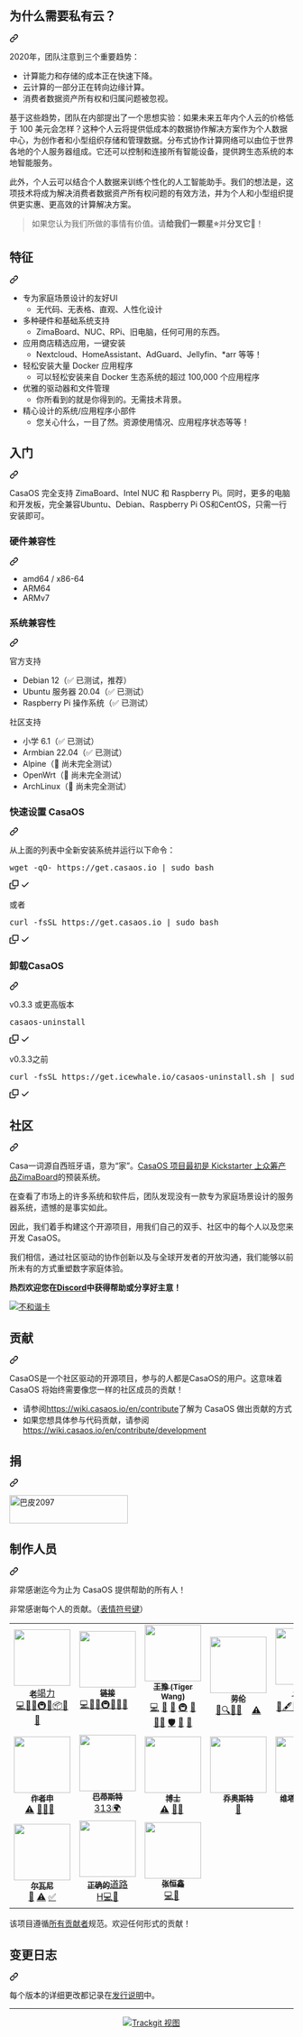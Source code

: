 
<div class="markdown-heading" dir="auto"><h2 tabindex="-1" class="heading-element" dir="auto"><font style="vertical-align: inherit;"><font style="vertical-align: inherit;">为什么需要私有云？</font></font></h2><a id="user-content-why-do-you-need-personal-cloud" class="anchor" aria-label="永久链接：为什么需要个人云？" href="#why-do-you-need-personal-cloud"><svg class="octicon octicon-link" viewBox="0 0 16 16" version="1.1" width="16" height="16" aria-hidden="true"><path d="m7.775 3.275 1.25-1.25a3.5 3.5 0 1 1 4.95 4.95l-2.5 2.5a3.5 3.5 0 0 1-4.95 0 .751.751 0 0 1 .018-1.042.751.751 0 0 1 1.042-.018 1.998 1.998 0 0 0 2.83 0l2.5-2.5a2.002 2.002 0 0 0-2.83-2.83l-1.25 1.25a.751.751 0 0 1-1.042-.018.751.751 0 0 1-.018-1.042Zm-4.69 9.64a1.998 1.998 0 0 0 2.83 0l1.25-1.25a.751.751 0 0 1 1.042.018.751.751 0 0 1 .018 1.042l-1.25 1.25a3.5 3.5 0 1 1-4.95-4.95l2.5-2.5a3.5 3.5 0 0 1 4.95 0 .751.751 0 0 1-.018 1.042.751.751 0 0 1-1.042.018 1.998 1.998 0 0 0-2.83 0l-2.5 2.5a1.998 1.998 0 0 0 0 2.83Z"></path></svg></a></div>
<p dir="auto"><font style="vertical-align: inherit;"><font style="vertical-align: inherit;">2020年，团队注意到三个重要趋势：</font></font></p>
<ul dir="auto">
<li><font style="vertical-align: inherit;"><font style="vertical-align: inherit;">计算能力和存储的成本正在快速下降。</font></font></li>
<li><font style="vertical-align: inherit;"><font style="vertical-align: inherit;">云计算的一部分正在转向边缘计算。</font></font></li>
<li><font style="vertical-align: inherit;"><font style="vertical-align: inherit;">消费者数据资产所有权和归属问题被忽视。</font></font></li>
</ul>
<p dir="auto"><font style="vertical-align: inherit;"><font style="vertical-align: inherit;">基于这些趋势，团队在内部提出了一个思想实验：如果未来五年内个人云的价格低于 100 美元会怎样？</font><font style="vertical-align: inherit;">这种个人云将提供低成本的数据协作解决方案作为个人数据中心，为创作者和小型组织存储和管理数据。</font><font style="vertical-align: inherit;">分布式协作计算网络可以由位于世界各地的个人服务器组成。</font><font style="vertical-align: inherit;">它还可以控制和连接所有智能设备，提供跨生态系统的本地智能服务。</font></font></p>
<p dir="auto"><font style="vertical-align: inherit;"><font style="vertical-align: inherit;">此外，个人云可以结合个人数据来训练个性化的人工智能助手。</font><font style="vertical-align: inherit;">我们的想法是，这项技术将成为解决消费者数据资产所有权问题的有效方法，并为个人和小型组织提供更实惠、更高效的计算解决方案。</font></font></p>
<blockquote>
<p dir="auto"><font style="vertical-align: inherit;"><font style="vertical-align: inherit;">如果您认为我们所做的事情有价值。</font><font style="vertical-align: inherit;">请</font></font><strong><font style="vertical-align: inherit;"><font style="vertical-align: inherit;">给我们一颗星⭐</font></font></strong><font style="vertical-align: inherit;"><font style="vertical-align: inherit;">并</font></font><strong><font style="vertical-align: inherit;"><font style="vertical-align: inherit;">分叉它🤞</font></font></strong><font style="vertical-align: inherit;"><font style="vertical-align: inherit;">！</font></font></p>
</blockquote>
<div class="markdown-heading" dir="auto"><h2 tabindex="-1" class="heading-element" dir="auto"><font style="vertical-align: inherit;"><font style="vertical-align: inherit;">特征</font></font></h2><a id="user-content-features" class="anchor" aria-label="永久链接：特点" href="#features"><svg class="octicon octicon-link" viewBox="0 0 16 16" version="1.1" width="16" height="16" aria-hidden="true"><path d="m7.775 3.275 1.25-1.25a3.5 3.5 0 1 1 4.95 4.95l-2.5 2.5a3.5 3.5 0 0 1-4.95 0 .751.751 0 0 1 .018-1.042.751.751 0 0 1 1.042-.018 1.998 1.998 0 0 0 2.83 0l2.5-2.5a2.002 2.002 0 0 0-2.83-2.83l-1.25 1.25a.751.751 0 0 1-1.042-.018.751.751 0 0 1-.018-1.042Zm-4.69 9.64a1.998 1.998 0 0 0 2.83 0l1.25-1.25a.751.751 0 0 1 1.042.018.751.751 0 0 1 .018 1.042l-1.25 1.25a3.5 3.5 0 1 1-4.95-4.95l2.5-2.5a3.5 3.5 0 0 1 4.95 0 .751.751 0 0 1-.018 1.042.751.751 0 0 1-1.042.018 1.998 1.998 0 0 0-2.83 0l-2.5 2.5a1.998 1.998 0 0 0 0 2.83Z"></path></svg></a></div>
<ul dir="auto">
<li><font style="vertical-align: inherit;"><font style="vertical-align: inherit;">专为家庭场景设计的友好UI
</font></font><ul dir="auto">
<li><font style="vertical-align: inherit;"><font style="vertical-align: inherit;">无代码、无表格、直观、人性化设计</font></font></li>
</ul>
</li>
<li><font style="vertical-align: inherit;"><font style="vertical-align: inherit;">多种硬件和基础系统支持
</font></font><ul dir="auto">
<li><font style="vertical-align: inherit;"><font style="vertical-align: inherit;">ZimaBoard、NUC、RPi、旧电脑，任何可用的东西。</font></font></li>
</ul>
</li>
<li><font style="vertical-align: inherit;"><font style="vertical-align: inherit;">应用商店精选应用，一键安装
</font></font><ul dir="auto">
<li><font style="vertical-align: inherit;"><font style="vertical-align: inherit;">Nextcloud、HomeAssistant、AdGuard、Jellyfin、*arr 等等！</font></font></li>
</ul>
</li>
<li><font style="vertical-align: inherit;"><font style="vertical-align: inherit;">轻松安装大量 Docker 应用程序
</font></font><ul dir="auto">
<li><font style="vertical-align: inherit;"><font style="vertical-align: inherit;">可以轻松安装来自 Docker 生态系统的超过 100,000 个应用程序</font></font></li>
</ul>
</li>
<li><font style="vertical-align: inherit;"><font style="vertical-align: inherit;">优雅的驱动器和文件管理
</font></font><ul dir="auto">
<li><font style="vertical-align: inherit;"><font style="vertical-align: inherit;">你所看到的就是你得到的。</font><font style="vertical-align: inherit;">无需技术背景。</font></font></li>
</ul>
</li>
<li><font style="vertical-align: inherit;"><font style="vertical-align: inherit;">精心设计的系统/应用程序小部件
</font></font><ul dir="auto">
<li><font style="vertical-align: inherit;"><font style="vertical-align: inherit;">您关心什么，一目了然。</font><font style="vertical-align: inherit;">资源使用情况、应用程序状态等等！</font></font></li>
</ul>
</li>
</ul>
<div class="markdown-heading" dir="auto"><h2 tabindex="-1" class="heading-element" dir="auto"><font style="vertical-align: inherit;"><font style="vertical-align: inherit;">入门</font></font></h2><a id="user-content-getting-started" class="anchor" aria-label="永久链接：开始使用" href="#getting-started"><svg class="octicon octicon-link" viewBox="0 0 16 16" version="1.1" width="16" height="16" aria-hidden="true"><path d="m7.775 3.275 1.25-1.25a3.5 3.5 0 1 1 4.95 4.95l-2.5 2.5a3.5 3.5 0 0 1-4.95 0 .751.751 0 0 1 .018-1.042.751.751 0 0 1 1.042-.018 1.998 1.998 0 0 0 2.83 0l2.5-2.5a2.002 2.002 0 0 0-2.83-2.83l-1.25 1.25a.751.751 0 0 1-1.042-.018.751.751 0 0 1-.018-1.042Zm-4.69 9.64a1.998 1.998 0 0 0 2.83 0l1.25-1.25a.751.751 0 0 1 1.042.018.751.751 0 0 1 .018 1.042l-1.25 1.25a3.5 3.5 0 1 1-4.95-4.95l2.5-2.5a3.5 3.5 0 0 1 4.95 0 .751.751 0 0 1-.018 1.042.751.751 0 0 1-1.042.018 1.998 1.998 0 0 0-2.83 0l-2.5 2.5a1.998 1.998 0 0 0 0 2.83Z"></path></svg></a></div>
<p dir="auto"><font style="vertical-align: inherit;"><font style="vertical-align: inherit;">CasaOS 完全支持 ZimaBoard、Intel NUC 和 Raspberry Pi。</font><font style="vertical-align: inherit;">同时，更多的电脑和开发板，完全兼容Ubuntu、Debian、Raspberry Pi OS和CentOS，只需一行安装即可。</font></font></p>
<div class="markdown-heading" dir="auto"><h3 tabindex="-1" class="heading-element" dir="auto"><font style="vertical-align: inherit;"><font style="vertical-align: inherit;">硬件兼容性</font></font></h3><a id="user-content-hardware-compatibility" class="anchor" aria-label="永久链接：硬件兼容性" href="#hardware-compatibility"><svg class="octicon octicon-link" viewBox="0 0 16 16" version="1.1" width="16" height="16" aria-hidden="true"><path d="m7.775 3.275 1.25-1.25a3.5 3.5 0 1 1 4.95 4.95l-2.5 2.5a3.5 3.5 0 0 1-4.95 0 .751.751 0 0 1 .018-1.042.751.751 0 0 1 1.042-.018 1.998 1.998 0 0 0 2.83 0l2.5-2.5a2.002 2.002 0 0 0-2.83-2.83l-1.25 1.25a.751.751 0 0 1-1.042-.018.751.751 0 0 1-.018-1.042Zm-4.69 9.64a1.998 1.998 0 0 0 2.83 0l1.25-1.25a.751.751 0 0 1 1.042.018.751.751 0 0 1 .018 1.042l-1.25 1.25a3.5 3.5 0 1 1-4.95-4.95l2.5-2.5a3.5 3.5 0 0 1 4.95 0 .751.751 0 0 1-.018 1.042.751.751 0 0 1-1.042.018 1.998 1.998 0 0 0-2.83 0l-2.5 2.5a1.998 1.998 0 0 0 0 2.83Z"></path></svg></a></div>
<ul dir="auto">
<li><font style="vertical-align: inherit;"><font style="vertical-align: inherit;">amd64 / x86-64</font></font></li>
<li><font style="vertical-align: inherit;"><font style="vertical-align: inherit;">ARM64</font></font></li>
<li><font style="vertical-align: inherit;"><font style="vertical-align: inherit;">ARMv7</font></font></li>
</ul>
<div class="markdown-heading" dir="auto"><h3 tabindex="-1" class="heading-element" dir="auto"><font style="vertical-align: inherit;"><font style="vertical-align: inherit;">系统兼容性</font></font></h3><a id="user-content-system-compatibility" class="anchor" aria-label="永久链接：系统兼容性" href="#system-compatibility"><svg class="octicon octicon-link" viewBox="0 0 16 16" version="1.1" width="16" height="16" aria-hidden="true"><path d="m7.775 3.275 1.25-1.25a3.5 3.5 0 1 1 4.95 4.95l-2.5 2.5a3.5 3.5 0 0 1-4.95 0 .751.751 0 0 1 .018-1.042.751.751 0 0 1 1.042-.018 1.998 1.998 0 0 0 2.83 0l2.5-2.5a2.002 2.002 0 0 0-2.83-2.83l-1.25 1.25a.751.751 0 0 1-1.042-.018.751.751 0 0 1-.018-1.042Zm-4.69 9.64a1.998 1.998 0 0 0 2.83 0l1.25-1.25a.751.751 0 0 1 1.042.018.751.751 0 0 1 .018 1.042l-1.25 1.25a3.5 3.5 0 1 1-4.95-4.95l2.5-2.5a3.5 3.5 0 0 1 4.95 0 .751.751 0 0 1-.018 1.042.751.751 0 0 1-1.042.018 1.998 1.998 0 0 0-2.83 0l-2.5 2.5a1.998 1.998 0 0 0 0 2.83Z"></path></svg></a></div>
<p dir="auto"><font style="vertical-align: inherit;"><font style="vertical-align: inherit;">官方支持</font></font></p>
<ul dir="auto">
<li><font style="vertical-align: inherit;"><font style="vertical-align: inherit;">Debian 12（✅ 已测试，推荐）</font></font></li>
<li><font style="vertical-align: inherit;"><font style="vertical-align: inherit;">Ubuntu 服务器 20.04（✅ 已测试）</font></font></li>
<li><font style="vertical-align: inherit;"><font style="vertical-align: inherit;">Raspberry Pi 操作系统（✅ 已测试）</font></font></li>
</ul>
<p dir="auto"><font style="vertical-align: inherit;"><font style="vertical-align: inherit;">社区支持</font></font></p>
<ul dir="auto">
<li><font style="vertical-align: inherit;"><font style="vertical-align: inherit;">小学 6.1（✅ 已测试）</font></font></li>
<li><font style="vertical-align: inherit;"><font style="vertical-align: inherit;">Armbian 22.04（✅ 已测试）</font></font></li>
<li><font style="vertical-align: inherit;"><font style="vertical-align: inherit;">Alpine（🚧 尚未完全测试）</font></font></li>
<li><font style="vertical-align: inherit;"><font style="vertical-align: inherit;">OpenWrt（🚧 尚未完全测试）</font></font></li>
<li><font style="vertical-align: inherit;"><font style="vertical-align: inherit;">ArchLinux（🚧 尚未完全测试）</font></font></li>
</ul>
<div class="markdown-heading" dir="auto"><h3 tabindex="-1" class="heading-element" dir="auto"><font style="vertical-align: inherit;"><font style="vertical-align: inherit;">快速设置 CasaOS</font></font></h3><a id="user-content-quick-setup-casaos" class="anchor" aria-label="永久链接：快速设置 CasaOS" href="#quick-setup-casaos"><svg class="octicon octicon-link" viewBox="0 0 16 16" version="1.1" width="16" height="16" aria-hidden="true"><path d="m7.775 3.275 1.25-1.25a3.5 3.5 0 1 1 4.95 4.95l-2.5 2.5a3.5 3.5 0 0 1-4.95 0 .751.751 0 0 1 .018-1.042.751.751 0 0 1 1.042-.018 1.998 1.998 0 0 0 2.83 0l2.5-2.5a2.002 2.002 0 0 0-2.83-2.83l-1.25 1.25a.751.751 0 0 1-1.042-.018.751.751 0 0 1-.018-1.042Zm-4.69 9.64a1.998 1.998 0 0 0 2.83 0l1.25-1.25a.751.751 0 0 1 1.042.018.751.751 0 0 1 .018 1.042l-1.25 1.25a3.5 3.5 0 1 1-4.95-4.95l2.5-2.5a3.5 3.5 0 0 1 4.95 0 .751.751 0 0 1-.018 1.042.751.751 0 0 1-1.042.018 1.998 1.998 0 0 0-2.83 0l-2.5 2.5a1.998 1.998 0 0 0 0 2.83Z"></path></svg></a></div>
<p dir="auto"><font style="vertical-align: inherit;"><font style="vertical-align: inherit;">从上面的列表中全新安装系统并运行以下命令：</font></font></p>
<div class="highlight highlight-source-shell notranslate position-relative overflow-auto" dir="auto"><pre>wget -qO- https://get.casaos.io <span class="pl-k">|</span> sudo bash</pre><div class="zeroclipboard-container">
    <clipboard-copy aria-label="Copy" class="ClipboardButton btn btn-invisible js-clipboard-copy m-2 p-0 tooltipped-no-delay d-flex flex-justify-center flex-items-center" data-copy-feedback="Copied!" data-tooltip-direction="w" value="wget -qO- https://get.casaos.io | sudo bash" tabindex="0" role="button">
      <svg aria-hidden="true" height="16" viewBox="0 0 16 16" version="1.1" width="16" data-view-component="true" class="octicon octicon-copy js-clipboard-copy-icon">
    <path d="M0 6.75C0 5.784.784 5 1.75 5h1.5a.75.75 0 0 1 0 1.5h-1.5a.25.25 0 0 0-.25.25v7.5c0 .138.112.25.25.25h7.5a.25.25 0 0 0 .25-.25v-1.5a.75.75 0 0 1 1.5 0v1.5A1.75 1.75 0 0 1 9.25 16h-7.5A1.75 1.75 0 0 1 0 14.25Z"></path><path d="M5 1.75C5 .784 5.784 0 6.75 0h7.5C15.216 0 16 .784 16 1.75v7.5A1.75 1.75 0 0 1 14.25 11h-7.5A1.75 1.75 0 0 1 5 9.25Zm1.75-.25a.25.25 0 0 0-.25.25v7.5c0 .138.112.25.25.25h7.5a.25.25 0 0 0 .25-.25v-7.5a.25.25 0 0 0-.25-.25Z"></path>
</svg>
      <svg aria-hidden="true" height="16" viewBox="0 0 16 16" version="1.1" width="16" data-view-component="true" class="octicon octicon-check js-clipboard-check-icon color-fg-success d-none">
    <path d="M13.78 4.22a.75.75 0 0 1 0 1.06l-7.25 7.25a.75.75 0 0 1-1.06 0L2.22 9.28a.751.751 0 0 1 .018-1.042.751.751 0 0 1 1.042-.018L6 10.94l6.72-6.72a.75.75 0 0 1 1.06 0Z"></path>
</svg>
    </clipboard-copy>
  </div></div>
<p dir="auto"><font style="vertical-align: inherit;"><font style="vertical-align: inherit;">或者</font></font></p>
<div class="highlight highlight-source-shell notranslate position-relative overflow-auto" dir="auto"><pre>curl -fsSL https://get.casaos.io <span class="pl-k">|</span> sudo bash</pre><div class="zeroclipboard-container">
    <clipboard-copy aria-label="Copy" class="ClipboardButton btn btn-invisible js-clipboard-copy m-2 p-0 tooltipped-no-delay d-flex flex-justify-center flex-items-center" data-copy-feedback="Copied!" data-tooltip-direction="w" value="curl -fsSL https://get.casaos.io | sudo bash" tabindex="0" role="button">
      <svg aria-hidden="true" height="16" viewBox="0 0 16 16" version="1.1" width="16" data-view-component="true" class="octicon octicon-copy js-clipboard-copy-icon">
    <path d="M0 6.75C0 5.784.784 5 1.75 5h1.5a.75.75 0 0 1 0 1.5h-1.5a.25.25 0 0 0-.25.25v7.5c0 .138.112.25.25.25h7.5a.25.25 0 0 0 .25-.25v-1.5a.75.75 0 0 1 1.5 0v1.5A1.75 1.75 0 0 1 9.25 16h-7.5A1.75 1.75 0 0 1 0 14.25Z"></path><path d="M5 1.75C5 .784 5.784 0 6.75 0h7.5C15.216 0 16 .784 16 1.75v7.5A1.75 1.75 0 0 1 14.25 11h-7.5A1.75 1.75 0 0 1 5 9.25Zm1.75-.25a.25.25 0 0 0-.25.25v7.5c0 .138.112.25.25.25h7.5a.25.25 0 0 0 .25-.25v-7.5a.25.25 0 0 0-.25-.25Z"></path>
</svg>
      <svg aria-hidden="true" height="16" viewBox="0 0 16 16" version="1.1" width="16" data-view-component="true" class="octicon octicon-check js-clipboard-check-icon color-fg-success d-none">
    <path d="M13.78 4.22a.75.75 0 0 1 0 1.06l-7.25 7.25a.75.75 0 0 1-1.06 0L2.22 9.28a.751.751 0 0 1 .018-1.042.751.751 0 0 1 1.042-.018L6 10.94l6.72-6.72a.75.75 0 0 1 1.06 0Z"></path>
</svg>
    </clipboard-copy>
  </div></div>
<div class="markdown-heading" dir="auto"><h3 tabindex="-1" class="heading-element" dir="auto"><font style="vertical-align: inherit;"><font style="vertical-align: inherit;">卸载CasaOS</font></font></h3><a id="user-content-uninstall-casaos" class="anchor" aria-label="永久链接：卸载 CasaOS" href="#uninstall-casaos"><svg class="octicon octicon-link" viewBox="0 0 16 16" version="1.1" width="16" height="16" aria-hidden="true"><path d="m7.775 3.275 1.25-1.25a3.5 3.5 0 1 1 4.95 4.95l-2.5 2.5a3.5 3.5 0 0 1-4.95 0 .751.751 0 0 1 .018-1.042.751.751 0 0 1 1.042-.018 1.998 1.998 0 0 0 2.83 0l2.5-2.5a2.002 2.002 0 0 0-2.83-2.83l-1.25 1.25a.751.751 0 0 1-1.042-.018.751.751 0 0 1-.018-1.042Zm-4.69 9.64a1.998 1.998 0 0 0 2.83 0l1.25-1.25a.751.751 0 0 1 1.042.018.751.751 0 0 1 .018 1.042l-1.25 1.25a3.5 3.5 0 1 1-4.95-4.95l2.5-2.5a3.5 3.5 0 0 1 4.95 0 .751.751 0 0 1-.018 1.042.751.751 0 0 1-1.042.018 1.998 1.998 0 0 0-2.83 0l-2.5 2.5a1.998 1.998 0 0 0 0 2.83Z"></path></svg></a></div>
<p dir="auto"><font style="vertical-align: inherit;"><font style="vertical-align: inherit;">v0.3.3 或更高版本</font></font></p>
<div class="highlight highlight-source-shell notranslate position-relative overflow-auto" dir="auto"><pre>casaos-uninstall</pre><div class="zeroclipboard-container">
    <clipboard-copy aria-label="Copy" class="ClipboardButton btn btn-invisible js-clipboard-copy m-2 p-0 tooltipped-no-delay d-flex flex-justify-center flex-items-center" data-copy-feedback="Copied!" data-tooltip-direction="w" value="casaos-uninstall" tabindex="0" role="button">
      <svg aria-hidden="true" height="16" viewBox="0 0 16 16" version="1.1" width="16" data-view-component="true" class="octicon octicon-copy js-clipboard-copy-icon">
    <path d="M0 6.75C0 5.784.784 5 1.75 5h1.5a.75.75 0 0 1 0 1.5h-1.5a.25.25 0 0 0-.25.25v7.5c0 .138.112.25.25.25h7.5a.25.25 0 0 0 .25-.25v-1.5a.75.75 0 0 1 1.5 0v1.5A1.75 1.75 0 0 1 9.25 16h-7.5A1.75 1.75 0 0 1 0 14.25Z"></path><path d="M5 1.75C5 .784 5.784 0 6.75 0h7.5C15.216 0 16 .784 16 1.75v7.5A1.75 1.75 0 0 1 14.25 11h-7.5A1.75 1.75 0 0 1 5 9.25Zm1.75-.25a.25.25 0 0 0-.25.25v7.5c0 .138.112.25.25.25h7.5a.25.25 0 0 0 .25-.25v-7.5a.25.25 0 0 0-.25-.25Z"></path>
</svg>
      <svg aria-hidden="true" height="16" viewBox="0 0 16 16" version="1.1" width="16" data-view-component="true" class="octicon octicon-check js-clipboard-check-icon color-fg-success d-none">
    <path d="M13.78 4.22a.75.75 0 0 1 0 1.06l-7.25 7.25a.75.75 0 0 1-1.06 0L2.22 9.28a.751.751 0 0 1 .018-1.042.751.751 0 0 1 1.042-.018L6 10.94l6.72-6.72a.75.75 0 0 1 1.06 0Z"></path>
</svg>
    </clipboard-copy>
  </div></div>
<p dir="auto"><font style="vertical-align: inherit;"><font style="vertical-align: inherit;">v0.3.3之前</font></font></p>
<div class="highlight highlight-source-shell notranslate position-relative overflow-auto" dir="auto"><pre>curl -fsSL https://get.icewhale.io/casaos-uninstall.sh <span class="pl-k">|</span> sudo bash</pre><div class="zeroclipboard-container">
    <clipboard-copy aria-label="Copy" class="ClipboardButton btn btn-invisible js-clipboard-copy m-2 p-0 tooltipped-no-delay d-flex flex-justify-center flex-items-center" data-copy-feedback="Copied!" data-tooltip-direction="w" value="curl -fsSL https://get.icewhale.io/casaos-uninstall.sh | sudo bash" tabindex="0" role="button">
      <svg aria-hidden="true" height="16" viewBox="0 0 16 16" version="1.1" width="16" data-view-component="true" class="octicon octicon-copy js-clipboard-copy-icon">
    <path d="M0 6.75C0 5.784.784 5 1.75 5h1.5a.75.75 0 0 1 0 1.5h-1.5a.25.25 0 0 0-.25.25v7.5c0 .138.112.25.25.25h7.5a.25.25 0 0 0 .25-.25v-1.5a.75.75 0 0 1 1.5 0v1.5A1.75 1.75 0 0 1 9.25 16h-7.5A1.75 1.75 0 0 1 0 14.25Z"></path><path d="M5 1.75C5 .784 5.784 0 6.75 0h7.5C15.216 0 16 .784 16 1.75v7.5A1.75 1.75 0 0 1 14.25 11h-7.5A1.75 1.75 0 0 1 5 9.25Zm1.75-.25a.25.25 0 0 0-.25.25v7.5c0 .138.112.25.25.25h7.5a.25.25 0 0 0 .25-.25v-7.5a.25.25 0 0 0-.25-.25Z"></path>
</svg>
      <svg aria-hidden="true" height="16" viewBox="0 0 16 16" version="1.1" width="16" data-view-component="true" class="octicon octicon-check js-clipboard-check-icon color-fg-success d-none">
    <path d="M13.78 4.22a.75.75 0 0 1 0 1.06l-7.25 7.25a.75.75 0 0 1-1.06 0L2.22 9.28a.751.751 0 0 1 .018-1.042.751.751 0 0 1 1.042-.018L6 10.94l6.72-6.72a.75.75 0 0 1 1.06 0Z"></path>
</svg>
    </clipboard-copy>
  </div></div>
<div class="markdown-heading" dir="auto"><h2 tabindex="-1" class="heading-element" dir="auto"><font style="vertical-align: inherit;"><font style="vertical-align: inherit;">社区</font></font></h2><a id="user-content-community" class="anchor" aria-label="永久链接：社区" href="#community"><svg class="octicon octicon-link" viewBox="0 0 16 16" version="1.1" width="16" height="16" aria-hidden="true"><path d="m7.775 3.275 1.25-1.25a3.5 3.5 0 1 1 4.95 4.95l-2.5 2.5a3.5 3.5 0 0 1-4.95 0 .751.751 0 0 1 .018-1.042.751.751 0 0 1 1.042-.018 1.998 1.998 0 0 0 2.83 0l2.5-2.5a2.002 2.002 0 0 0-2.83-2.83l-1.25 1.25a.751.751 0 0 1-1.042-.018.751.751 0 0 1-.018-1.042Zm-4.69 9.64a1.998 1.998 0 0 0 2.83 0l1.25-1.25a.751.751 0 0 1 1.042.018.751.751 0 0 1 .018 1.042l-1.25 1.25a3.5 3.5 0 1 1-4.95-4.95l2.5-2.5a3.5 3.5 0 0 1 4.95 0 .751.751 0 0 1-.018 1.042.751.751 0 0 1-1.042.018 1.998 1.998 0 0 0-2.83 0l-2.5 2.5a1.998 1.998 0 0 0 0 2.83Z"></path></svg></a></div>
<p dir="auto"><font style="vertical-align: inherit;"><font style="vertical-align: inherit;">Casa一词源自西班牙语，意为“家”。</font></font><a href="https://www.zimaboard.com" rel="nofollow"><font style="vertical-align: inherit;"><font style="vertical-align: inherit;">CasaOS 项目最初是 Kickstarter 上众筹产品ZimaBoard</font></font></a><font style="vertical-align: inherit;"><font style="vertical-align: inherit;">的预装系统</font><font style="vertical-align: inherit;">。</font></font></p>
<p dir="auto"><font style="vertical-align: inherit;"><font style="vertical-align: inherit;">在查看了市场上的许多系统和软件后，团队发现没有一款专为家庭场景设计的服务器系统，遗憾的是事实如此。</font></font></p>
<p dir="auto"><font style="vertical-align: inherit;"><font style="vertical-align: inherit;">因此，我们着手构建这个开源项目，用我们自己的双手、社区中的每个人以及您来开发 CasaOS。</font></font></p>
<p dir="auto"><font style="vertical-align: inherit;"><font style="vertical-align: inherit;">我们相信，通过社区驱动的协作创新以及与全球开发者的开放沟通，我们能够以前所未有的方式重塑数字家庭体验。</font></font></p>
<p dir="auto"><strong><font style="vertical-align: inherit;"><font style="vertical-align: inherit;">热烈欢迎您在</font></font><a href="https://discord.gg/knqAbbBbeX" rel="nofollow"><font style="vertical-align: inherit;"><font style="vertical-align: inherit;">Discord</font></font></a><font style="vertical-align: inherit;"><font style="vertical-align: inherit;">中获得帮助或分享好主意！</font></font></strong></p>
<p dir="auto"><a href="https://discord.gg/knqAbbBbeX" rel="nofollow"><img src="https://camo.githubusercontent.com/173412664a8e0f4f3ae688a0c2973b91c304ab61ea75b0ce89245c49b586c2bb/68747470733a2f2f646973636f72646170702e636f6d2f6170692f6775696c64732f3838343636373231333332363436333031362f7769646765742e706e673f7374796c653d62616e6e657232" alt="不和谐卡" data-canonical-src="https://discordapp.com/api/guilds/884667213326463016/widget.png?style=banner2" style="max-width: 100%;"></a></p>
<div class="markdown-heading" dir="auto"><h2 tabindex="-1" class="heading-element" dir="auto"><font style="vertical-align: inherit;"><font style="vertical-align: inherit;">贡献</font></font></h2><a id="user-content-contributing" class="anchor" aria-label="永久链接：贡献" href="#contributing"><svg class="octicon octicon-link" viewBox="0 0 16 16" version="1.1" width="16" height="16" aria-hidden="true"><path d="m7.775 3.275 1.25-1.25a3.5 3.5 0 1 1 4.95 4.95l-2.5 2.5a3.5 3.5 0 0 1-4.95 0 .751.751 0 0 1 .018-1.042.751.751 0 0 1 1.042-.018 1.998 1.998 0 0 0 2.83 0l2.5-2.5a2.002 2.002 0 0 0-2.83-2.83l-1.25 1.25a.751.751 0 0 1-1.042-.018.751.751 0 0 1-.018-1.042Zm-4.69 9.64a1.998 1.998 0 0 0 2.83 0l1.25-1.25a.751.751 0 0 1 1.042.018.751.751 0 0 1 .018 1.042l-1.25 1.25a3.5 3.5 0 1 1-4.95-4.95l2.5-2.5a3.5 3.5 0 0 1 4.95 0 .751.751 0 0 1-.018 1.042.751.751 0 0 1-1.042.018 1.998 1.998 0 0 0-2.83 0l-2.5 2.5a1.998 1.998 0 0 0 0 2.83Z"></path></svg></a></div>
<p dir="auto"><font style="vertical-align: inherit;"><font style="vertical-align: inherit;">CasaOS是一个社区驱动的开源项目，参与的人都是CasaOS的用户。</font><font style="vertical-align: inherit;">这意味着 CasaOS 将始终需要像您一样的社区成员的贡献！</font></font></p>
<ul dir="auto">
<li><font style="vertical-align: inherit;"><font style="vertical-align: inherit;">请参阅</font></font><a href="https://wiki.casaos.io/en/contribute" rel="nofollow"><font style="vertical-align: inherit;"><font style="vertical-align: inherit;">https://wiki.casaos.io/en/contribute</font></font></a><font style="vertical-align: inherit;"><font style="vertical-align: inherit;">了解为 CasaOS 做出贡献的方式</font></font></li>
<li><font style="vertical-align: inherit;"><font style="vertical-align: inherit;">如果您想具体参与代码贡献，</font><font style="vertical-align: inherit;">请参阅</font></font><a href="https://wiki.casaos.io/en/contribute/development" rel="nofollow"><font style="vertical-align: inherit;"><font style="vertical-align: inherit;">https://wiki.casaos.io/en/contribute/development</font></font></a><font style="vertical-align: inherit;"></font></li>
</ul>
<div class="markdown-heading" dir="auto"><h2 tabindex="-1" class="heading-element" dir="auto"><font style="vertical-align: inherit;"><font style="vertical-align: inherit;">捐</font></font></h2><a id="user-content-donate" class="anchor" aria-label="永久链接： 捐赠" href="#donate"><svg class="octicon octicon-link" viewBox="0 0 16 16" version="1.1" width="16" height="16" aria-hidden="true"><path d="m7.775 3.275 1.25-1.25a3.5 3.5 0 1 1 4.95 4.95l-2.5 2.5a3.5 3.5 0 0 1-4.95 0 .751.751 0 0 1 .018-1.042.751.751 0 0 1 1.042-.018 1.998 1.998 0 0 0 2.83 0l2.5-2.5a2.002 2.002 0 0 0-2.83-2.83l-1.25 1.25a.751.751 0 0 1-1.042-.018.751.751 0 0 1-.018-1.042Zm-4.69 9.64a1.998 1.998 0 0 0 2.83 0l1.25-1.25a.751.751 0 0 1 1.042.018.751.751 0 0 1 .018 1.042l-1.25 1.25a3.5 3.5 0 1 1-4.95-4.95l2.5-2.5a3.5 3.5 0 0 1 4.95 0 .751.751 0 0 1-.018 1.042.751.751 0 0 1-1.042.018 1.998 1.998 0 0 0-2.83 0l-2.5 2.5a1.998 1.998 0 0 0 0 2.83Z"></path></svg></a></div>
<p dir="auto"><a href="https://www.buymeacoffee.com/icewhaletech" rel="nofollow"> <img align="center" src="https://camo.githubusercontent.com/cace41b0afc90c68d0207e2bd809ee121f9ff4f72ac032e8ced972aee7adbb23/68747470733a2f2f63646e2e6275796d6561636f666665652e636f6d2f627574746f6e732f76322f64656661756c742d79656c6c6f772e706e67" height="50" width="210" alt="巴皮2097" data-canonical-src="https://cdn.buymeacoffee.com/buttons/v2/default-yellow.png" style="max-width: 100%;"></a></p>
<div class="markdown-heading" dir="auto"><h2 tabindex="-1" class="heading-element" dir="auto"><font style="vertical-align: inherit;"><font style="vertical-align: inherit;">制作人员</font></font></h2><a id="user-content-credits" class="anchor" aria-label="永久链接：学分" href="#credits"><svg class="octicon octicon-link" viewBox="0 0 16 16" version="1.1" width="16" height="16" aria-hidden="true"><path d="m7.775 3.275 1.25-1.25a3.5 3.5 0 1 1 4.95 4.95l-2.5 2.5a3.5 3.5 0 0 1-4.95 0 .751.751 0 0 1 .018-1.042.751.751 0 0 1 1.042-.018 1.998 1.998 0 0 0 2.83 0l2.5-2.5a2.002 2.002 0 0 0-2.83-2.83l-1.25 1.25a.751.751 0 0 1-1.042-.018.751.751 0 0 1-.018-1.042Zm-4.69 9.64a1.998 1.998 0 0 0 2.83 0l1.25-1.25a.751.751 0 0 1 1.042.018.751.751 0 0 1 .018 1.042l-1.25 1.25a3.5 3.5 0 1 1-4.95-4.95l2.5-2.5a3.5 3.5 0 0 1 4.95 0 .751.751 0 0 1-.018 1.042.751.751 0 0 1-1.042.018 1.998 1.998 0 0 0-2.83 0l-2.5 2.5a1.998 1.998 0 0 0 0 2.83Z"></path></svg></a></div>
<p dir="auto"><font style="vertical-align: inherit;"><font style="vertical-align: inherit;">非常感谢迄今为止为 CasaOS 提供帮助的所有人！</font></font></p>
<p dir="auto"><font style="vertical-align: inherit;"><font style="vertical-align: inherit;">非常感谢每个人的贡献。</font><font style="vertical-align: inherit;">（</font></font><a href="https://allcontributors.org/docs/en/emoji-key" rel="nofollow"><font style="vertical-align: inherit;"><font style="vertical-align: inherit;">表情符号键</font></font></a><font style="vertical-align: inherit;"><font style="vertical-align: inherit;">）</font></font></p>



<table>
  <tbody><tr>
    <td align="center"><a href="https://github.com/jerrykuku"><img src="https://avatars.githubusercontent.com/u/9485680?v=4?s=100" width="100px;" alt="" style="max-width: 100%;"><br><sub><b><font style="vertical-align: inherit;"><font style="vertical-align: inherit;">老</font></font></b></sub></a><font style="vertical-align: inherit;"><a href="#maintenance-jerrykuku" title="Maintenance"><font style="vertical-align: inherit;">竭力</font></a></font><br><a href="https://github.com/IceWhaleTech/CasaOS/commits?author=jerrykuku" title="代码"><font style="vertical-align: inherit;"><font style="vertical-align: inherit;">💻📖🤔🚇🚧📦💬👀</font></font></a> <a href="https://github.com/IceWhaleTech/CasaOS/commits?author=jerrykuku" title="文档"><font style="vertical-align: inherit;"><font style="vertical-align: inherit;">&ZeroWidthSpace;</font></font></a> <a href="#ideas-jerrykuku" title="想法、规划和反馈"><font style="vertical-align: inherit;"><font style="vertical-align: inherit;">&ZeroWidthSpace;</font></font></a> <a href="#infra-jerrykuku" title="基础设施（托管、构建工具等）"><font style="vertical-align: inherit;"><font style="vertical-align: inherit;">&ZeroWidthSpace;</font></font></a> <font style="vertical-align: inherit;"><a href="#platform-jerrykuku" title="Packaging/porting to new platform"><font style="vertical-align: inherit;">&ZeroWidthSpace;</font></a><a href="#question-jerrykuku" title="Answering Questions"><font style="vertical-align: inherit;">&ZeroWidthSpace;</font></a><a href="https://github.com/IceWhaleTech/CasaOS/pulls?q=is%3Apr+reviewed-by%3Ajerrykuku" title="Reviewed Pull Requests"><font style="vertical-align: inherit;">&ZeroWidthSpace;</font></a></font><a href="#maintenance-jerrykuku" title="维护"><font style="vertical-align: inherit;"></font></a> <a href="#platform-jerrykuku" title="打包/移植到新平台"><font style="vertical-align: inherit;"></font></a> <a href="#question-jerrykuku" title="回答问题"><font style="vertical-align: inherit;"></font></a> <a href="https://github.com/IceWhaleTech/CasaOS/pulls?q=is%3Apr+reviewed-by%3Ajerrykuku" title="审查拉取请求"><font style="vertical-align: inherit;"></font></a></td>
    <td align="center"><a href="https://github.com/LinkLeong"><img src="https://avatars.githubusercontent.com/u/13556972?v=4?s=100" width="100px;" alt="" style="max-width: 100%;"><br><sub><b><font style="vertical-align: inherit;"><font style="vertical-align: inherit;">链接</font></font></b></sub></a><br><a href="https://github.com/IceWhaleTech/CasaOS/commits?author=LinkLeong" title="代码"><font style="vertical-align: inherit;"><font style="vertical-align: inherit;">💻📖🤔🚇🚧💬👀</font></font></a> <a href="https://github.com/IceWhaleTech/CasaOS/commits?author=LinkLeong" title="文档"><font style="vertical-align: inherit;"><font style="vertical-align: inherit;">&ZeroWidthSpace;</font></font></a> <a href="#ideas-LinkLeong" title="想法、规划和反馈"><font style="vertical-align: inherit;"><font style="vertical-align: inherit;">&ZeroWidthSpace;</font></font></a> <a href="#infra-LinkLeong" title="基础设施（托管、构建工具等）"><font style="vertical-align: inherit;"><font style="vertical-align: inherit;">&ZeroWidthSpace;</font></font></a> <a href="#maintenance-LinkLeong" title="维护"><font style="vertical-align: inherit;"><font style="vertical-align: inherit;">&ZeroWidthSpace;</font></font></a> <a href="#question-LinkLeong" title="回答问题"><font style="vertical-align: inherit;"><font style="vertical-align: inherit;">&ZeroWidthSpace;</font></font></a> <a href="https://github.com/IceWhaleTech/CasaOS/pulls?q=is%3Apr+reviewed-by%3ALinkLeong" title="Reviewed Pull Requests"><font style="vertical-align: inherit;"><font style="vertical-align: inherit;">&ZeroWidthSpace;</font></font></a></td>
    <td align="center"><a href="https://github.com/tigerinus"><img src="https://avatars.githubusercontent.com/u/7172560?v=4?s=100" width="100px;" alt="" style="max-width: 100%;"><br><sub><b><font style="vertical-align: inherit;"><font style="vertical-align: inherit;">王豫 (Tiger Wang)</font></font></b></sub></a><br><a href="https://github.com/IceWhaleTech/CasaOS/commits?author=tigerinus" title="代码"><font style="vertical-align: inherit;"><font style="vertical-align: inherit;"> 💻</font></font></a> <a href="https://github.com/IceWhaleTech/CasaOS/commits?author=tigerinus" title="文档"><font style="vertical-align: inherit;"><font style="vertical-align: inherit;">📖</font></font></a> <a href="#ideas-tigerinus" title="想法、规划和反馈"><font style="vertical-align: inherit;"><font style="vertical-align: inherit;">🤔</font></font></a> <a href="#infra-tigerinus" title="基础设施（托管、构建工具等）"><font style="vertical-align: inherit;"><font style="vertical-align: inherit;">🚇</font></font></a> <a href="#maintenance-tigerinus" title="维护"><font style="vertical-align: inherit;"><font style="vertical-align: inherit;">🚧</font></font></a> <a href="#mentoring-tigerinus" title="辅导"><font style="vertical-align: inherit;"><font style="vertical-align: inherit;">🧑&zwj;🏫</font></font></a> <a href="#security-tigerinus" title="安全"><font style="vertical-align: inherit;"><font style="vertical-align: inherit;">🛡️</font></font></a> <a href="#question-tigerinus" title="回答问题"><font style="vertical-align: inherit;"><font style="vertical-align: inherit;">💬</font></font></a> <a href="https://github.com/IceWhaleTech/CasaOS/pulls?q=is%3Apr+reviewed-by%3Atigerinus" title="Reviewed Pull Requests"><font style="vertical-align: inherit;"><font style="vertical-align: inherit;">👀</font></font></a></td>
    <td align="center"><a href="https://github.com/Lauren-ED209"><img src="https://avatars.githubusercontent.com/u/8243355?v=4?s=100" width="100px;" alt="" style="max-width: 100%;"><br><sub><b><font style="vertical-align: inherit;"><font style="vertical-align: inherit;">劳伦</font></font></b></sub></a><br><a href="#ideas-Lauren-ED209" title="想法、规划和反馈"><font style="vertical-align: inherit;"><font style="vertical-align: inherit;">🤔🔍📆💬</font></font></a> <a href="#fundingFinding-Lauren-ED209" title="资金寻找"><font style="vertical-align: inherit;"><font style="vertical-align: inherit;">&ZeroWidthSpace;</font></font></a> <a href="#projectManagement-Lauren-ED209" title="项目管理"><font style="vertical-align: inherit;"><font style="vertical-align: inherit;">&ZeroWidthSpace;</font></font></a> <a href="#question-Lauren-ED209" title="回答问题"><font style="vertical-align: inherit;"><font style="vertical-align: inherit;">&ZeroWidthSpace;</font></font></a> <a href="https://github.com/IceWhaleTech/CasaOS/commits?author=Lauren-ED209" title="测试"><g-emoji class="g-emoji" alias="warning"><font style="vertical-align: inherit;"><font style="vertical-align: inherit;">⚠️</font></font></g-emoji></a></td>
    <td align="center"><a href="https://JohnGuan.Cn" rel="nofollow"><img src="https://avatars.githubusercontent.com/u/3358477?v=4?s=100" width="100px;" alt="" style="max-width: 100%;"><br><sub><b><font style="vertical-align: inherit;"></font></b></sub></a><font style="vertical-align: inherit;"><a href="#eventOrganizing-JohnGuan" title="Event Organizing"><font style="vertical-align: inherit;">关</font></a><a href="https://JohnGuan.Cn" rel="nofollow"><sub><b><font style="vertical-align: inherit;">约翰</font></b></sub></a></font><br><a href="#blog-JohnGuan" title="博文"><font style="vertical-align: inherit;"><font style="vertical-align: inherit;">📝🖋📖🤔📋🧑&zwj;🏫💬👀</font></font></a> <a href="#content-JohnGuan" title="内容"><font style="vertical-align: inherit;"><font style="vertical-align: inherit;">&ZeroWidthSpace;</font></font></a> <a href="https://github.com/IceWhaleTech/CasaOS/commits?author=JohnGuan" title="文档"><font style="vertical-align: inherit;"><font style="vertical-align: inherit;">&ZeroWidthSpace;</font></font></a> <a href="#ideas-JohnGuan" title="想法、规划和反馈"><font style="vertical-align: inherit;"><font style="vertical-align: inherit;">&ZeroWidthSpace;</font></font></a> <font style="vertical-align: inherit;"><a href="#mentoring-JohnGuan" title="Mentoring"><font style="vertical-align: inherit;">&ZeroWidthSpace;</font></a><a href="#question-JohnGuan" title="Answering Questions"><font style="vertical-align: inherit;">&ZeroWidthSpace;</font></a><a href="https://github.com/IceWhaleTech/CasaOS/pulls?q=is%3Apr+reviewed-by%3AJohnGuan" title="Reviewed Pull Requests"><font style="vertical-align: inherit;">&ZeroWidthSpace;</font></a></font><a href="#eventOrganizing-JohnGuan" title="活动组织"><font style="vertical-align: inherit;"></font></a> <a href="#mentoring-JohnGuan" title="辅导"><font style="vertical-align: inherit;"></font></a> <a href="#question-JohnGuan" title="回答问题"><font style="vertical-align: inherit;"></font></a> <a href="https://github.com/IceWhaleTech/CasaOS/pulls?q=is%3Apr+reviewed-by%3AJohnGuan" title="Reviewed Pull Requests"><font style="vertical-align: inherit;"></font></a></td>
    <td align="center"><a href="https://blog.tippybits.com" rel="nofollow"><img src="https://avatars.githubusercontent.com/u/17506770?v=4?s=100" width="100px;" alt="" style="max-width: 100%;"><br><sub><b><font style="vertical-align: inherit;"><font style="vertical-align: inherit;">大卫</font></font></b></sub></a><font style="vertical-align: inherit;"><a href="#ideas-dtaivpp" title="Ideas, Planning, &amp; Feedback"><font style="vertical-align: inherit;">·</font></a><a href="#question-dtaivpp" title="Answering Questions"><font style="vertical-align: inherit;">蒂皮特</font></a></font><br><a href="https://github.com/IceWhaleTech/CasaOS/commits?author=dtaivpp" title="文档"><font style="vertical-align: inherit;"><font style="vertical-align: inherit;">📖🤔💬</font></font></a> <a href="#ideas-dtaivpp" title="想法、规划和反馈"><font style="vertical-align: inherit;"></font></a> <a href="#question-dtaivpp" title="回答问题"><font style="vertical-align: inherit;"></font></a></td>
    <td align="center"><a href="https://github.com/zarevskaya"><img src="https://avatars.githubusercontent.com/u/60230221?v=4?s=100" width="100px;" alt="" style="max-width: 100%;"><br><sub><b><font style="vertical-align: inherit;"><font style="vertical-align: inherit;">斯卡娅</font></font></b></sub></a><br><a href="#mentoring-zarevskaya" title="辅导"><font style="vertical-align: inherit;"><font style="vertical-align: inherit;">🧑&zwj;🏫💬✅🌍</font></font></a> <a href="#question-zarevskaya" title="回答问题"><font style="vertical-align: inherit;"><font style="vertical-align: inherit;">&ZeroWidthSpace;</font></font></a> <a href="#tutorial-zarevskaya" title="教程"><font style="vertical-align: inherit;"><font style="vertical-align: inherit;">&ZeroWidthSpace;</font></font></a> <a href="#translation-zarevskaya" title="翻译"><font style="vertical-align: inherit;"><font style="vertical-align: inherit;">&ZeroWidthSpace;</font></font></a></td>
  </tr>
  <tr>
    <td align="center"><a href="https://github.com/AuthorShin"><img src="https://avatars.githubusercontent.com/u/4959043?v=4?s=100" width="100px;" alt="" style="max-width: 100%;"><br><sub><b><font style="vertical-align: inherit;"><font style="vertical-align: inherit;">作者申</font></font></b></sub></a><br><a href="https://github.com/IceWhaleTech/CasaOS/commits?author=AuthorShin" title="测试"><g-emoji class="g-emoji" alias="warning"><font style="vertical-align: inherit;"><font style="vertical-align: inherit;">⚠️</font></font></g-emoji></a> <a href="https://github.com/IceWhaleTech/CasaOS/issues?q=author%3AAuthorShin" title="错误报告"><font style="vertical-align: inherit;"><font style="vertical-align: inherit;">🐛💬🤔</font></font></a> <a href="#question-AuthorShin" title="回答问题"><font style="vertical-align: inherit;"><font style="vertical-align: inherit;">&ZeroWidthSpace;</font></font></a> <a href="#ideas-AuthorShin" title="想法、规划和反馈"><font style="vertical-align: inherit;"><font style="vertical-align: inherit;">&ZeroWidthSpace;</font></font></a></td>
    <td align="center"><a href="https://github.com/baptiste313"><img src="https://avatars.githubusercontent.com/u/93325157?v=4?s=100" width="100px;" alt="" style="max-width: 100%;"><br><sub><b><font style="vertical-align: inherit;"><font style="vertical-align: inherit;">巴蒂斯特</font></font></b></sub></a><br><a href="#translation-baptiste313" title="翻译"><font style="vertical-align: inherit;"><font style="vertical-align: inherit;">313🌍</font></font></a></td>
    <td align="center"><a href="https://github.com/DrMxrcy"><img src="https://avatars.githubusercontent.com/u/58747968?v=4?s=100" width="100px;" alt="" style="max-width: 100%;"><br><sub><b><font style="vertical-align: inherit;"><font style="vertical-align: inherit;">博士</font></font></b></sub></a><br><a href="https://github.com/IceWhaleTech/CasaOS/commits?author=DrMxrcy" title="测试"><g-emoji class="g-emoji" alias="warning"><font style="vertical-align: inherit;"><font style="vertical-align: inherit;">⚠️</font></font></g-emoji></a> <a href="#ideas-DrMxrcy" title="想法、规划和反馈"><font style="vertical-align: inherit;"><font style="vertical-align: inherit;">🤔💬</font></font></a> <a href="#question-DrMxrcy" title="回答问题"><font style="vertical-align: inherit;"><font style="vertical-align: inherit;">&ZeroWidthSpace;</font></font></a></td>
    <td align="center"><a href="https://github.com/Joooost"><img src="https://avatars.githubusercontent.com/u/12090673?v=4?s=100" width="100px;" alt="" style="max-width: 100%;"><br><sub><b><font style="vertical-align: inherit;"><font style="vertical-align: inherit;">乔奥斯特</font></font></b></sub></a><br><a href="#ideas-Joooost" title="想法、规划和反馈"><font style="vertical-align: inherit;"><font style="vertical-align: inherit;">🤔</font></font></a></td>
    <td align="center"><a href="https://potyarkin.ml" rel="nofollow"><img src="https://avatars.githubusercontent.com/u/334908?v=4?s=100" width="100px;" alt="" style="max-width: 100%;"><br><sub><b><font style="vertical-align: inherit;"><font style="vertical-align: inherit;">维塔利·波佳金</font></font></b></sub></a><br><a href="#ideas-sio" title="想法、规划和反馈"><font style="vertical-align: inherit;"><font style="vertical-align: inherit;">🤔</font></font></a></td>
    <td align="center"><a href="https://github.com/bearfrieze"><img src="https://avatars.githubusercontent.com/u/1023813?v=4?s=100" width="100px;" alt="" style="max-width: 100%;"><br><sub><b><font style="vertical-align: inherit;"><font style="vertical-align: inherit;">比约恩·弗里斯</font></font></b></sub></a><br><a href="#ideas-bearfrieze" title="想法、规划和反馈"><font style="vertical-align: inherit;"><font style="vertical-align: inherit;">🤔</font></font></a></td>
    <td align="center"><a href="https://github.com/Protektor-Desura"><img src="https://avatars.githubusercontent.com/u/1195496?v=4?s=100" width="100px;" alt="" style="max-width: 100%;"><br><sub><b><font style="vertical-align: inherit;"><font style="vertical-align: inherit;">保护者</font></font></b></sub></a><br><a href="https://github.com/IceWhaleTech/CasaOS/issues?q=author%3AProtektor-Desura" title="错误报告"><font style="vertical-align: inherit;"><font style="vertical-align: inherit;">🐛🤔💬</font></font></a> <a href="#ideas-Protektor-Desura" title="想法、规划和反馈"><font style="vertical-align: inherit;"><font style="vertical-align: inherit;">&ZeroWidthSpace;</font></font></a> <a href="#question-Protektor-Desura" title="回答问题"><font style="vertical-align: inherit;"><font style="vertical-align: inherit;">&ZeroWidthSpace;</font></font></a></td>
  </tr>
  <tr>
    <td align="center"><a href="https://github.com/llwaini"><img src="https://avatars.githubusercontent.com/u/59589857?v=4?s=100" width="100px;" alt="" style="max-width: 100%;"><br><sub><b><font style="vertical-align: inherit;"><font style="vertical-align: inherit;">尔瓦尼</font></font></b></sub></a><br><a href="#projectManagement-llwaini" title="项目管理"><font style="vertical-align: inherit;"><font style="vertical-align: inherit;">📆</font></font></a> <a href="https://github.com/IceWhaleTech/CasaOS/commits?author=llwaini" title="测试"><g-emoji class="g-emoji" alias="warning"><font style="vertical-align: inherit;"><font style="vertical-align: inherit;">⚠️</font></font></g-emoji></a> <a href="#tutorial-llwaini" title="教程"><font style="vertical-align: inherit;"><font style="vertical-align: inherit;">✅</font></font></a></td>
    <td align="center"><a href="https://github.com/CorrectRoadH"><img src="https://avatars.githubusercontent.com/u/29306285?v=4?s=100" width="100px;" alt="" style="max-width: 100%;"><br><sub><b><font style="vertical-align: inherit;"><font style="vertical-align: inherit;">正确的</font></font></b></sub></a><font style="vertical-align: inherit;"><a href="https://github.com/IceWhaleTech/CasaOS/commits?author=correctroadh" title="Documentation"><font style="vertical-align: inherit;">道路</font></a></font><br><a href="https://github.com/IceWhaleTech/CasaOS/commits?author=correctroadh" title="代码"><font style="vertical-align: inherit;"><font style="vertical-align: inherit;">H💻📖</font></font></a> <a href="https://github.com/IceWhaleTech/CasaOS/commits?author=correctroadh" title="文档"><font style="vertical-align: inherit;"></font></a></td>
    <td align="center"><a href="https://github.com/zhanghengxin"><img src="https://avatars.githubusercontent.com/u/24197448?v=4?s=100" width="100px;" alt="" style="max-width: 100%;"><br><sub><b><font style="vertical-align: inherit;"><font style="vertical-align: inherit;">张恒鑫</font></font></b></sub></a><br><a href="https://github.com/IceWhaleTech/CasaOS/commits?author=zhanghengxin" title="代码"><font style="vertical-align: inherit;"><font style="vertical-align: inherit;">💻📖</font></font></a> <a href="https://github.com/IceWhaleTech/CasaOS/commits?author=zhanghengxin" title="文档"><font style="vertical-align: inherit;"><font style="vertical-align: inherit;">&ZeroWidthSpace;</font></font></a></td>
  </tr>
</tbody></table>



<p dir="auto"><font style="vertical-align: inherit;"><font style="vertical-align: inherit;">该项目遵循</font></font><a href="https://github.com/all-contributors/all-contributors"><font style="vertical-align: inherit;"><font style="vertical-align: inherit;">所有贡献者</font></font></a><font style="vertical-align: inherit;"><font style="vertical-align: inherit;">规范。</font><font style="vertical-align: inherit;">欢迎任何形式的贡献！</font></font></p>
<div class="markdown-heading" dir="auto"><h2 tabindex="-1" class="heading-element" dir="auto"><font style="vertical-align: inherit;"><font style="vertical-align: inherit;">变更日志</font></font></h2><a id="user-content-changelog" class="anchor" aria-label="永久链接：变更日志" href="#changelog"><svg class="octicon octicon-link" viewBox="0 0 16 16" version="1.1" width="16" height="16" aria-hidden="true"><path d="m7.775 3.275 1.25-1.25a3.5 3.5 0 1 1 4.95 4.95l-2.5 2.5a3.5 3.5 0 0 1-4.95 0 .751.751 0 0 1 .018-1.042.751.751 0 0 1 1.042-.018 1.998 1.998 0 0 0 2.83 0l2.5-2.5a2.002 2.002 0 0 0-2.83-2.83l-1.25 1.25a.751.751 0 0 1-1.042-.018.751.751 0 0 1-.018-1.042Zm-4.69 9.64a1.998 1.998 0 0 0 2.83 0l1.25-1.25a.751.751 0 0 1 1.042.018.751.751 0 0 1 .018 1.042l-1.25 1.25a3.5 3.5 0 1 1-4.95-4.95l2.5-2.5a3.5 3.5 0 0 1 4.95 0 .751.751 0 0 1-.018 1.042.751.751 0 0 1-1.042.018 1.998 1.998 0 0 0-2.83 0l-2.5 2.5a1.998 1.998 0 0 0 0 2.83Z"></path></svg></a></div>
<p dir="auto"><font style="vertical-align: inherit;"><font style="vertical-align: inherit;">每个版本的详细更改都记录在</font></font><a href="https://github.com/IceWhaleTech/CasaOS/releases"><font style="vertical-align: inherit;"><font style="vertical-align: inherit;">发行说明</font></font></a><font style="vertical-align: inherit;"><font style="vertical-align: inherit;">中。</font></font></p>
<hr>
<p align="center" dir="auto">
    <a href="https://dashboard.trackgit.com/token/l5q8egi92tfhlxd70l2l" rel="nofollow">
        <img src="https://camo.githubusercontent.com/a4c6f3b11704f084229de6da17d1488026b19d16853c5a6234d6a8b450cd0807/68747470733a2f2f75732d63656e7472616c312d747261636b6769742d616e616c79746963732e636c6f756466756e6374696f6e732e6e65742f746f6b656e2f70696e672f6c35713865676939327466686c786437306c326c" alt="Trackgit 视图" data-canonical-src="https://us-central1-trackgit-analytics.cloudfunctions.net/token/ping/l5q8egi92tfhlxd70l2l" style="max-width: 100%;">
    </a>
</p>
</article></div>
